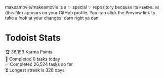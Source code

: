 makeamovie/makeamovie is a ✨ special ✨ repository because its `README.md` (this file) appears on your GitHub profile.
You can click the Preview link to take a look at your changes. darn right ya can

# Todoist Stats

<!-- TODO-IST:START -->
🏆  36,153 Karma Points           
🌸  Completed 0 tasks today           
✅  Completed 26,524 tasks so far           
⏳  Longest streak is 328 days
<!-- TODO-IST:END -->